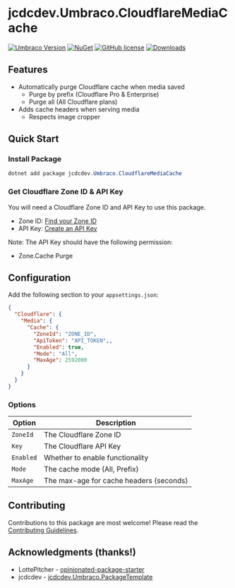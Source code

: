 # jcdcdev.Umbraco.CloudflareMediaCache

[![Umbraco Version](https://img.shields.io/badge/Umbraco-10.4+-%233544B1?style=flat&logo=umbraco)](https://umbraco.com/products/umbraco-cms/)
[![NuGet](https://img.shields.io/nuget/vpre/jcdcdev.Umbraco.CloudflareMediaCache?color=0273B3)](https://www.nuget.org/packages/jcdcdev.Umbraco.CloudflareMediaCache)
[![GitHub license](https://img.shields.io/github/license/jcdcdev/jcdcdev.Umbraco.CloudflareMediaCache?color=8AB803)](../LICENSE)
[![Downloads](https://img.shields.io/nuget/dt/jcdcdev.Umbraco.CloudflareMediaCache?color=cc9900)](https://www.nuget.org/packages/jcdcdev.Umbraco.CloudflareMediaCache/)

## Features

- Automatically purge Cloudflare cache when media saved
    - Purge by prefix (Cloudflare Pro & Enterprise)
    - Purge all (All Cloudflare plans)
- Adds cache headers when serving media
    - Respects image cropper

## Quick Start

### Install Package

```csharp
dotnet add package jcdcdev.Umbraco.CloudflareMediaCache 
```

### Get Cloudflare Zone ID & API Key

You will need a Cloudflare Zone ID and API Key to use this package.

- Zone ID: [Find your Zone ID](https://developers.cloudflare.com/fundamentals/setup/find-account-and-zone-ids/)
- API Key: [Create an API Key](https://developers.cloudflare.com/api/tokens/create)

Note: The API Key should have the following permission:
- Zone.Cache Purge

## Configuration

Add the following section to your `appsettings.json`:

```json
{
  "Cloudflare": {
    "Media": {
      "Cache": {
        "ZoneId": "ZONE_ID",
        "ApiToken": "API_TOKEN",,
        "Enabled": true,
        "Mode": "All",
        "MaxAge": 2592000
      }
    }
  }
}
```
### Options

| Option    | Description                              |
|-----------|------------------------------------------|
| `ZoneId`  | The Cloudflare Zone ID                   |
| `Key`     | The Cloudflare API Key                   |
| `Enabled` | Whether to enable functionality          |
| `Mode`    | The cache mode (All, Prefix)             |
| `MaxAge`  | The max-age for cache headers  (seconds) |

## Contributing

Contributions to this package are most welcome! Please read the [Contributing Guidelines](CONTRIBUTING.md).

## Acknowledgments (thanks!)

- LottePitcher - [opinionated-package-starter](https://github.com/LottePitcher/opinionated-package-starter)
- jcdcdev - [jcdcdev.Umbraco.PackageTemplate](https://github.com/jcdcdev/jcdcdev.Umbraco.PackageTemplate)